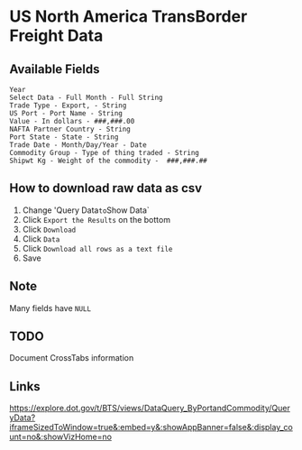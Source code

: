 # US North America TransBorder Freight Data

## Available Fields 
```
Year  
Select Data - Full Month - Full String
Trade Type - Export, - String
US Port - Port Name - String
Value - In dollars - ###,###.00
NAFTA Partner Country - String
Port State - State - String
Trade Date - Month/Day/Year - Date
Commodity Group - Type of thing traded - String
Shipwt Kg - Weight of the commodity -  ###,###.##
```

## How to download raw data as csv

1. Change 'Query Data` to `Show Data`
2. Click `Export the Results` on the bottom
3. Click `Download`
4. Click `Data`
5. Click `Download all rows as a text file`
6. Save

## Note 
Many fields have `NULL`


## TODO
Document CrossTabs information

## Links
https://explore.dot.gov/t/BTS/views/DataQuery_ByPortandCommodity/QueryData?iframeSizedToWindow=true&:embed=y&:showAppBanner=false&:display_count=no&:showVizHome=no
